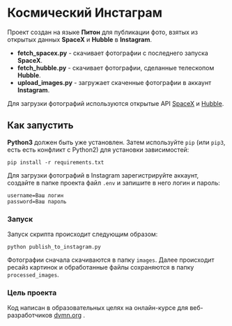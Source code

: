 # Космический Инстаграм

Проект создан  на языке __Питон__ для публикации фото, взятых из открытых данных __SpaceX__ и __Hubble__ в __Instagram__.

* __fetch_spacex.py__ - скачивает фотографии с последнего запуска __SpaceX__.
* __fetch_hubble.py__ - скачивает фотографии, сделанные телескопом __Hubble__.
* __upload_images.py__ - загружает скаченные фотографии в аккаунт __Instagram__.

Для загрузки фотографий используются открытые API [SpaceX](https://github.com/r-spacex/SpaceX-API) и [Hubble](http://hubblesite.org/api/documentation).

## Как запустить

__Python3__ должен быть уже установлен.
Затем используйте `pip` (или `pip3`, есть есть конфликт с Python2) для установки зависимостей:
```
pip install -r requirements.txt
```
Для загрузки фотографий в Instagram зарегистрируйте аккаунт, создайте в папке проекта файл `.env` и 
запишите в него логин и пароль:
```
username=Ваш логин
password=Ваш пароль

```
### Запуск

Запуск скрипта происходит следующим образом:

```
python publish_to_instagram.py
```
Фотографии сначала скачиваются в папку `images`. Далее происходит ресайз картинок и обработанные файлы сохраняются
в папку `processed_images`. 

### Цель проекта

Код написан в образовательных целях на онлайн-курсе для веб-разработчиков [dvmn.org](https://dvmn.org/) .
